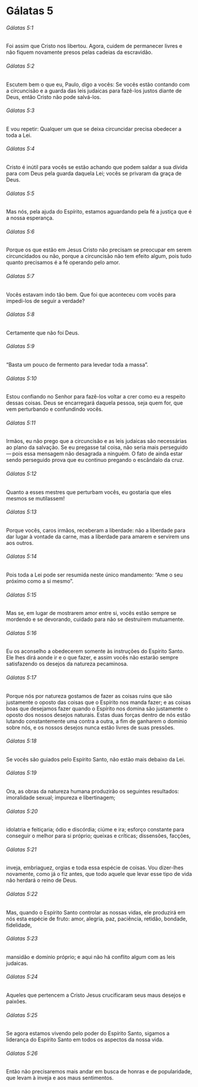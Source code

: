 # Gálatas 5

###### Gálatas 5:1

Foi assim que Cristo nos libertou. Agora, cuidem de permanecer livres e não fiquem novamente presos pelas cadeias da escravidão.

###### Gálatas 5:2

Escutem bem o que eu, Paulo, digo a vocês: Se vocês estão contando com a circuncisão e a guarda das leis judaicas para fazê-los justos diante de Deus, então Cristo não pode salvá-los.

###### Gálatas 5:3

E vou repetir: Qualquer um que se deixa circuncidar precisa obedecer a toda a Lei.

###### Gálatas 5:4

Cristo é inútil para vocês se estão achando que podem saldar a sua dívida para com Deus pela guarda daquela Lei; vocês se privaram da graça de Deus.

###### Gálatas 5:5

Mas nós, pela ajuda do Espírito, estamos aguardando pela fé a justiça que é a nossa esperança.

###### Gálatas 5:6

Porque os que estão em Jesus Cristo não precisam se preocupar em serem circuncidados ou não, porque a circuncisão não tem efeito algum, pois tudo quanto precisamos é a fé operando pelo amor.

###### Gálatas 5:7

Vocês estavam indo tão bem. Que foi que aconteceu com vocês para impedi-los de seguir a verdade?

###### Gálatas 5:8

Certamente que não foi Deus.

###### Gálatas 5:9

“Basta um pouco de fermento para levedar toda a massa”.

###### Gálatas 5:10

Estou confiando no Senhor para fazê-los voltar a crer como eu a respeito dessas coisas. Deus se encarregará daquela pessoa, seja quem for, que vem perturbando e confundindo vocês.

###### Gálatas 5:11

Irmãos, eu não prego que a circuncisão e as leis judaicas são necessárias ao plano da salvação. Se eu pregasse tal coisa, não seria mais perseguido — pois essa mensagem não desagrada a ninguém. O fato de ainda estar sendo perseguido prova que eu continuo pregando o escândalo da cruz.

###### Gálatas 5:12

Quanto a esses mestres que perturbam vocês, eu gostaria que eles mesmos se mutilassem!

###### Gálatas 5:13

Porque vocês, caros irmãos, receberam a liberdade: não a liberdade para dar lugar à vontade da carne, mas a liberdade para amarem e servirem uns aos outros.

###### Gálatas 5:14

Pois toda a Lei pode ser resumida neste único mandamento: “Ame o seu próximo como a si mesmo”.

###### Gálatas 5:15

Mas se, em lugar de mostrarem amor entre si, vocês estão sempre se mordendo e se devorando, cuidado para não se destruírem mutuamente.

###### Gálatas 5:16

Eu os aconselho a obedecerem somente às instruções do Espírito Santo. Ele lhes dirá aonde ir e o que fazer, e assim vocês não estarão sempre satisfazendo os desejos da natureza pecaminosa.

###### Gálatas 5:17

Porque nós por natureza gostamos de fazer as coisas ruins que são justamente o oposto das coisas que o Espírito nos manda fazer; e as coisas boas que desejamos fazer quando o Espírito nos domina são justamente o oposto dos nossos desejos naturais. Estas duas forças dentro de nós estão lutando constantemente uma contra a outra, a fim de ganharem o domínio sobre nós, e os nossos desejos nunca estão livres de suas pressões.

###### Gálatas 5:18

Se vocês são guiados pelo Espírito Santo, não estão mais debaixo da Lei.

###### Gálatas 5:19

Ora, as obras da natureza humana produzirão os seguintes resultados: imoralidade sexual; impureza e libertinagem;

###### Gálatas 5:20

idolatria e feitiçaria; ódio e discórdia; ciúme e ira; esforço constante para conseguir o melhor para si próprio; queixas e críticas; dissensões, facções,

###### Gálatas 5:21

inveja, embriaguez, orgias e toda essa espécie de coisas. Vou dizer-lhes novamente, como já o fiz antes, que todo aquele que levar esse tipo de vida não herdará o reino de Deus.

###### Gálatas 5:22

Mas, quando o Espírito Santo controlar as nossas vidas, ele produzirá em nós esta espécie de fruto: amor, alegria, paz, paciência, retidão, bondade, fidelidade,

###### Gálatas 5:23

mansidão e domínio próprio; e aqui não há conflito algum com as leis judaicas.

###### Gálatas 5:24

Aqueles que pertencem a Cristo Jesus crucificaram seus maus desejos e paixões.

###### Gálatas 5:25

Se agora estamos vivendo pelo poder do Espírito Santo, sigamos a liderança do Espírito Santo em todos os aspectos da nossa vida.

###### Gálatas 5:26

Então não precisaremos mais andar em busca de honras e de popularidade, que levam à inveja e aos maus sentimentos.

